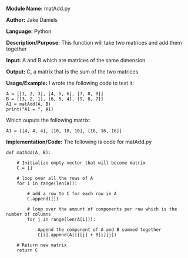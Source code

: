 **Module Name:** matAdd.py

**Author:** Jake Daniels

**Language:** Python

**Description/Purpose:** This function will take two matrices and add them together

**Input:** A and B which are matrices of the same dimension

**Output:** C, a matrix that is the sum of the two matrices

**Usage/Example:** I wrote the following code to test it:

    A = [[1, 2, 3], [4, 5, 6], [7, 8, 9]]
    B = [[3, 2, 1], [6, 5, 4], [9, 8, 7]]
    A1 = matAdd(A, B)
    print("A1 = ", A1)

Which ouputs the following matrix:

    A1 = [[4, 4, 4], [10, 10, 10], [16, 16, 16]]

**Implementation/Code:** The following is code for matAdd.py

    def matAdd(A, B):
    
        # Initialize empty vector that will become matrix
        C = []
        
        # loop over all the rows of A
        for i in range(len(A)):
        
            # add a row to C for each row in A
            C.append([])
            
            # loop over the amount of components per row which is the number of columns
            for j in range(len(A[i])):
            
                Append the component of A and B summed together
                C[i].append(A[i][j] + B[i][j])
                
        # Return new matrix
        return C
